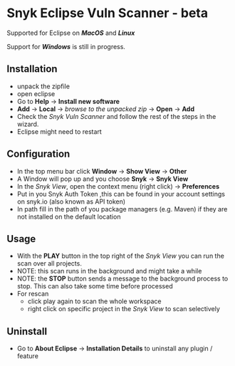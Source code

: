 # Snyk Eclipse Vuln Scanner - beta

Supported for Eclipse on **_MacOS_** and **_Linux_**

Support for **_Windows_** is still in progress.

## Installation

- unpack the zipfile
- open eclipse
- Go to **Help** -> **Install new software**
- **Add** -> **Local** -> *browse to the unpacked zip* -> **Open** -> **Add**
- Check the *Snyk Vuln Scanner* and follow the rest of the steps in the wizard.
- Eclipse might need to restart

## Configuration
- In the top menu bar click **Window** -> **Show View** -> **Other**
- A Window will pop up and you choose **Snyk** -> **Snyk View**
- In the _Snyk View_, open the context menu (right click) -> **Preferences**
- Put in you Snyk Auth Token
  ,this can be found in your account settings on snyk.io (also known as API token)
- In path fill in the path of you package managers (e.g. Maven) if they are not installed on the default location

## Usage
- With the **PLAY** button in the top right of the _Snyk View_ you can run the scan over all projects.
- NOTE: this scan runs in the background and might take a while
- NOTE: the **STOP** button sends a message to the background process to stop. This can also take some time before processed
- For rescan
    - click play again to scan the whole workspace
    - right click on specific project in the _Snyk View_ to scan selectively
    
## Uninstall
- Go to **About Eclipse** -> **Installation Details** to uninstall any plugin / feature
   
